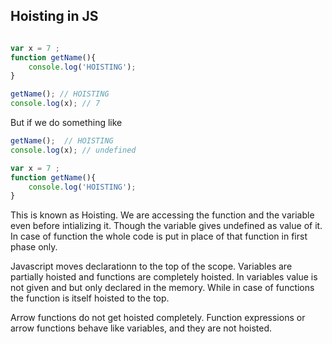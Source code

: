 ## Hoisting in JS

```js

var x = 7 ;
function getName(){
    console.log('HOISTING');
}

getName(); // HOISTING
console.log(x); // 7
```
But if we do something like 
```js
getName();  // HOISTING
console.log(x); // undefined

var x = 7 ;
function getName(){
    console.log('HOISTING');
}

```

This is known as Hoisting. We are accessing the function and the variable even before intializing it. Though the variable gives undefined as value of it. In case of function the whole code is put in place of that function in first phase only. 

Javascript moves declarationn to the top of the scope. Variables are partially hoisted and functions are completely hoisted. In variables value is not given and but only declared in the memory. While in case of functions the function is itself hoisted to the top. 

Arrow functions do not get hoisted completely. Function expressions or arrow functions behave like variables, and they are not hoisted. 
